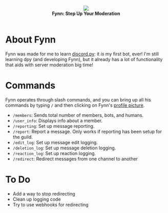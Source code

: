 <div align="center">
  <br>
  <img src="https://user-images.githubusercontent.com/107202816/213441060-84a18265-8148-45b9-9081-2f0df12272e6.png" align="center">
  <br>
  <strong>Fynn: Step Up Your Moderation</strong>
  <br>
  <br>
</div>

# About Fynn
Fynn was made for me to learn [discord.py](https://github.com/Rapptz/discord.py): it *is* my first bot, ever! I'm still learning dpy (and developing Fynn), but it already has a lot of functionality that aids with server moderation big time!

# Commands
Fynn operates through slash commands, and you can bring up all his commands by typing `/` and then clicking on Fynn's [profile picture](https://github.com/its-truce/fynn/blob/main/main/pfp.png).

* `/members`: Sends total number of members, bots, and humans.
* `/user_info`: Displays info about a member.
* `/reporting`: Set up message reporting.
* `/report`: Report a message. Only works if reporting has been setup for the guild.
* `/edit_log`: Set up message edit logging.
* `/deletion_log`: Set up message deletion logging.
* `/reaction_log`: Set up reaction logging.
* `/redirect`: Redirect messages from one channel to another

# To Do
* Add a way to stop redirecting
* Clean up logging code
* Try to use webhooks for redirecting
